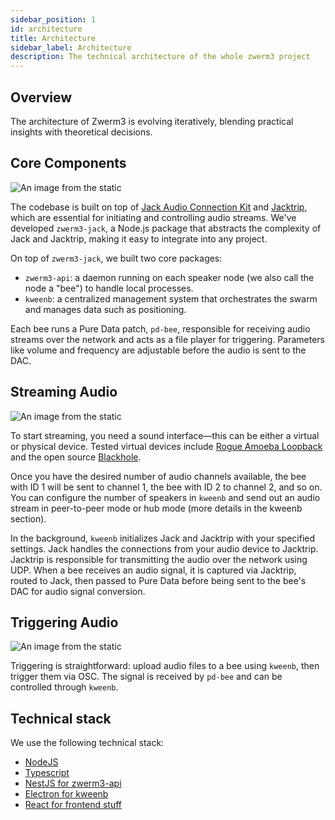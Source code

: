 ```yaml
---
sidebar_position: 1
id: architecture
title: Architecture
sidebar_label: Architecture
description: The technical architecture of the whole zwerm3 project
---
```


## Overview

The architecture of Zwerm3 is evolving iteratively, blending practical insights with theoretical decisions.

## Core Components

![An image from the static](/img/for-developers/architecture/general-architecture.png)

The codebase is built on top of [Jack Audio Connection Kit](https://jackaudio.org/) and [Jacktrip](https://jacktrip.github.io/jacktrip/), which are essential for initiating and controlling audio streams. We've developed `zwerm3-jack`, a Node.js package that abstracts the complexity of Jack and Jacktrip, making it easy to integrate into any project.

On top of `zwerm3-jack`, we built two core packages:

- `zwerm3-api`: a daemon running on each speaker node (we also call the node a "bee") to handle local processes.
- `kweenb`: a centralized management system that orchestrates the swarm and manages data such as positioning.

Each bee runs a Pure Data patch, `pd-bee`, responsible for receiving audio streams over the network and acts as a file player for triggering. Parameters like volume and frequency are adjustable before the audio is sent to the DAC.

## Streaming Audio

![An image from the static](/img/for-developers/architecture/streaming-flow.png)

To start streaming, you need a sound interface—this can be either a virtual or physical device. Tested virtual devices include [Rogue Amoeba Loopback](https://rogueamoeba.com/loopback/) and the open source [Blackhole](https://existential.audio/blackhole/).

Once you have the desired number of audio channels available, the bee with ID 1 will be sent to channel 1, the bee with ID 2 to channel 2, and so on. You can configure the number of speakers in `kweenb` and send out an audio stream in peer-to-peer mode or hub mode (more details in the kweenb section).

In the background, `kweenb` initializes Jack and Jacktrip with your specified settings. Jack handles the connections from your audio device to Jacktrip. Jacktrip is responsible for transmitting the audio over the network using UDP. When a bee receives an audio signal, it is captured via Jacktrip, routed to Jack, then passed to Pure Data before being sent to the bee's DAC for audio signal conversion.

## Triggering Audio

![An image from the static](/img/for-developers/architecture/triggering-flow.png)

Triggering is straightforward: upload audio files to a bee using `kweenb`, then trigger them via OSC. The signal is received by `pd-bee` and can be controlled through `kweenb`.

## Technical stack

We use the following technical stack:

- [NodeJS](https://nodejs.org/en)
- [Typescript](https://www.typescriptlang.org/)
- [NestJS for zwerm3-api](https://nestjs.com/)
- [Electron for kweenb](https://www.electronjs.org/)
- [React for frontend stuff](https://react.dev/)
